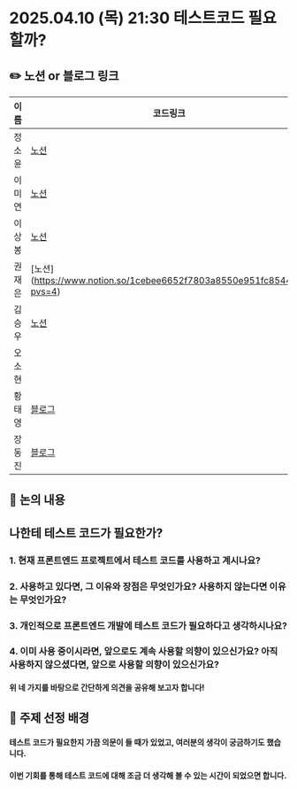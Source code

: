 # 2025.04.10 (목) 21:30 테스트코드 필요할까?

## ✏️ 노션 or 블로그 링크

| 이름   | 코드링크                                                                                                                         |
| ------ | -------------------------------------------------------------------------------------------------------------------------------- |
| 정소윤 | [노션](https://www.notion.so/1d1378a863608084b313ca663e4b6daf?pvs=4)                                                                                                                                |
| 이미연 | [노션](https://miori-space.notion.site/1d15d43d43d880768ba6ce0ac1790a7e?pvs=4)                                                   |
| 이상봉 | [노션](https://www.notion.so/1d0f5e18d03580bf9086d6ce9d47aee7)                                                                    |
| 권재은 | [노션] (https://www.notion.so/1cebee6652f7803a8550e951fc854428?pvs=4)                             |
| 김승우 | [노션](https://devseungwoo.notion.site/1d1bb18aff4580d58b56c2daaa315ba5?pvs=4)                                                                                                                                 |
| 오소현 |                                                                                                                                  |
| 황태영 | [블로그](https://velog.io/@hty0525/%ED%85%8C%EC%8A%A4%ED%8A%B8-%EC%BD%94%EB%93%9C%EA%B0%80-%ED%95%84%EC%9A%94%ED%95%9C%EA%B0%80) |
| 장동진 | [블로그](https://velog.io/@exciting_road/나한테-테스트-코드가-필요한가)                                                          |

## 📢 논의 내용

## 나한테 테스트 코드가 필요한가?

### 1. 현재 프론트엔드 프로젝트에서 테스트 코드를 사용하고 계시나요?

### 2. 사용하고 있다면, 그 이유와 장점은 무엇인가요? 사용하지 않는다면 이유는 무엇인가요?

### 3. 개인적으로 프론트엔드 개발에 테스트 코드가 필요하다고 생각하시나요?

### 4. 이미 사용 중이시라면, 앞으로도 계속 사용할 의향이 있으신가요? 아직 사용하지 않으셨다면, 앞으로 사용할 의향이 있으신가요?

#### 위 네 가지를 바탕으로 간단하게 의견을 공유해 보고자 합니다!

## 🤔 주제 선정 배경

#### 테스트 코드가 필요한지 가끔 의문이 들 때가 있었고, 여러분의 생각이 궁금하기도 했습니다.

#### 이번 기회를 통해 테스트 코드에 대해 조금 더 생각해 볼 수 있는 시간이 되었으면 합니다.
